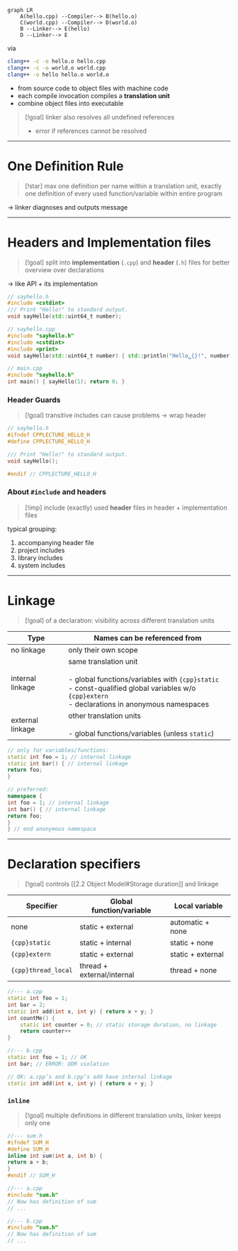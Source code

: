 ```mermaid
graph LR
	A(hello.cpp) --Compiler--> B(hello.o)
	C(world.cpp) --Compiler--> D(world.o)
	B --Linker--> E(hello)
	D --Linker--> E
```
via
```bash
clang++ -c -o hello.o hello.cpp
clang++ -c -o world.o world.cpp
clang++ -o hello hello.o world.o
```

- from source code to object files with machine code
- each compile invocation compiles a **translation unit**
- combine object files into executable

>[!goal] linker also resolves all undefined references
>- error if references cannot be resolved

---
# One Definition Rule

>[!star] max one definition per name within a translation unit, exactly one definition of every used function/variable within entire program

-> linker diagnoses and outputs message

----
# Headers and Implementation files

>[!goal] split into **implementation** (`.cpp`) and **header** (`.h`) files for better overview over declarations

-> like API + its implementation

```cpp title:"Example"
// sayhello.h
#include <cstdint>
/// Print "Hello!" to standard output.
void sayHello(std::uint64_t number);

// sayhello.cpp
#include "sayhello.h"
#include <cstdint>
#include <print>
void sayHello(std::uint64_t number) { std::println("Hello␣{}!", number); }

// main.cpp
#include "sayhello.h"
int main() { sayHello(1); return 0; }
```

### Header Guards

>[!goal] transitive includes can cause problems -> wrap header

```cpp title:"Example"
// sayhello.h
#ifndef CPPLECTURE_HELLO_H
#define CPPLECTURE_HELLO_H

/// Print "Hello!" to standard output.
void sayHello();

#endif // CPPLECTURE_HELLO_H
```

### About `#include` and headers

>[!imp] include (exactly) used **header** files in header + implementation files

typical grouping:
1. accompanying header file
2. project includes
3. library includes
4. system includes

---
# Linkage

>[!goal] of a declaration: visibility across different translation units

| Type             | Names can be referenced from                                                                                                                                                   |
| ---------------- | ------------------------------------------------------------------------------------------------------------------------------------------------------------------------------ |
| no linkage       | only their own scope                                                                                                                                                           |
| internal linkage | same translation unit<br><br>- global functions/variables with `{cpp}static`<br>- const-qualified global variables w/o `{cpp}extern`<br>- declarations in anonymous namespaces |
| external linkage | other translation units<br><br>- global functions/variables (unless `static`)                                                                                                  |

```cpp title:"Example: Internal Linkage via static vs anonymous namespace"
// only for variables/functions:
static int foo = 1; // internal linkage
static int bar() { // internal linkage
return foo;
}

// preferred:
namespace {
int foo = 1; // internal linkage
int bar() { // internal linkage
return foo;
}
} // end anonymous namespace
```

---
# Declaration specifiers

>[!goal] controls [[2.2 Object Model#Storage duration]] and linkage

| Specifier           | Global function/variable   | Local variable    |
| ------------------- | -------------------------- | ----------------- |
| none                | static + external          | automatic + none  |
| `{cpp}static`       | static + internal          | static + none     |
| `{cpp}extern`       | static + external          | static + external |
| `{cpp}thread_local` | thread + external/internal | thread + none     |

```cpp title:"Example"
//--- a.cpp
static int foo = 1;
int bar = 2;
static int add(int x, int y) { return x + y; }
int countMe() {
	static int counter = 0; // static storage duration, no linkage
	return counter++
}

//--- b.cpp
static int foo = 1; // OK
int bar; // ERROR: ODR violation

// OK: a.cpp’s and b.cpp’s add have internal linkage
static int add(int x, int y) { return x + y; }
```

### `inline`

>[!goal] multiple definitions in different translation units, linker keeps only one

```cpp title:"Example"
//--- sum.h
#ifndef SUM_H
#define SUM_H
inline int sum(int a, int b) {
return a + b;
}
#endif // SUM_H

//--- a.cpp
#include "sum.h"
// Now has definition of sum
// ...

//--- b.cpp
#include "sum.h"
// Now has definition of sum
// ...
```